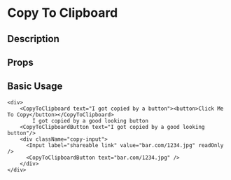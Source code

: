 # Copy To Clipboard

## Description

## Props

## Basic Usage

```jsx_example
<div>
    <CopyToClipboard text="I got copied by a button"><button>Click Me To Copy</button></CopyToClipboard>
        I got copied by a good looking button
    <CopyToClipboardButton text="I got copied by a good looking button"/>
    <div className="copy-input">
      <Input label="shareable link" value="bar.com/1234.jpg" readOnly />
      <CopyToClipboardButton text="bar.com/1234.jpg" />
    </div>
</div>
```